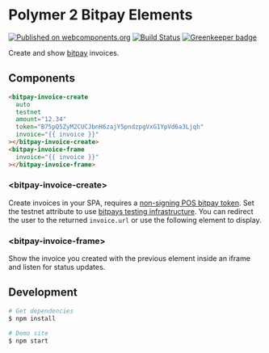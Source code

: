 # Polymer 2 Bitpay Elements

[![Published on webcomponents.org](https://img.shields.io/badge/webcomponents.org-published-blue.svg)](https://www.webcomponents.org/element/morbidick/bitpay-elements)
[![Build Status](https://travis-ci.org/morbidick/bitpay-elements.svg?branch=master)](https://travis-ci.org/morbidick/bitpay-elements) [![Greenkeeper badge](https://badges.greenkeeper.io/morbidick/bitpay-elements.svg)](https://greenkeeper.io/)

Create and show [bitpay](https://bitpay.com) invoices.

## Components

<!--
```
<custom-element-demo>
  <template>
    <script src="../webcomponentsjs/webcomponents-lite.js"></script>
    <link rel="import" href="../polymer/lib/elements/dom-bind.html">
    <link rel="import" href="bitpay-invoice-create.html">
    <link rel="import" href="bitpay-invoice-frame.html">
    <dom-bind>
      <template is="dom-bind">
        <next-code-block></next-code-block>
      </template>
    </dom-bind>
  </template>
</custom-element-demo>
```
-->

```html
<bitpay-invoice-create
  auto
  testnet
  amount="12.34"
  token="B75pQ5ZyM2CUCJbnH6zajY5pndzpgVxG1YpVd6a3Ljqh"
  invoice="{{ invoice }}"
></bitpay-invoice-create>
<bitpay-invoice-frame
  invoice="{{ invoice }}"
></bitpay-invoice-frame>
```

### \<bitpay-invoice-create\>

Create invoices in your SPA, requires a [non-signing POS bitpay token](https://bitpay.com/dashboard/merchant/api-tokens). Set the testnet attribute to use [bitpays testing infrastructure](https://bitpay.com/docs/testing). You can redirect the user to the returned `invoice.url` or use the following element to display.

### \<bitpay-invoice-frame\>

Show the invoice you created with the previous element inside an iframe and listen for status updates.

## Development

```bash
# Get dependencies
$ npm install

# Demo site
$ npm start
```
